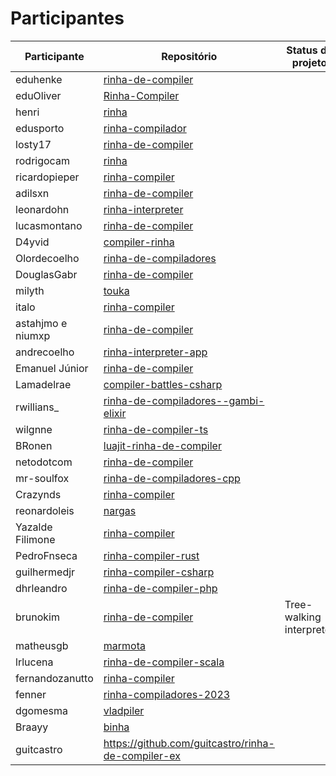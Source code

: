 # Participantes

| Participante | Repositório | Status do projeto | Redes sociais |
|---|---|---|---|
| eduhenke | [rinha-de-compiler](https://github.com/eduhenke/rinha-de-compiler) | | |
| eduOliver | [Rinha-Compiler](https://github.com/Edu0liver/Rinha-Compiler) | | |
| henri | [rinha](https://github.com/hnrbs/rinha) | | |
| edusporto | [rinha-compilador](https://github.com/edusporto/rinha-compilador) | | |
| losty17 | [rinha-de-compiler](https://github.com/Losty17/rinha-de-compiler) | | |
| rodrigocam | [rinha](https://github.com/rodrigocam/rinha) | | |
| ricardopieper | [rinha-compiler](https://github.com/ricardopieper/rinha-compiler) | | |
| adilsxn | [rinha-de-compiler](https://github.com/adilsxn/rinha-de-compiler) | | |
| leonardohn | [rinha-interpreter](https://github.com/leonardohn/rinha-interpreter) | | |
| lucasmontano | [rinha-de-compiler](https://github.com/lucasmontano/rinha-de-compiler) | | |
| D4yvid | [compiler-rinha](https://github.com/D4yvid/compiler-rinha) | | |
| Olordecoelho | [rinha-de-compiladores](https://github.com/olordecoelho/rinha-de-compiladores) | | |
| DouglasGabr | [rinha-de-compiler](https://github.com/DouglasGabr/rinha-de-compiler) | | |
| milyth | [touka](https://github.com/milyth/touka) | | |
| italo | [rinha-compiler](https://github.com/ZyllDev/rinha-compiler) | | |
| astahjmo e niumxp | [rinha-de-compiler](https://github.com/astahjmo/rinha-de-compiler) | | |
| andrecoelho | [rinha-interpreter-app](https://github.com/andrecoelhoa/rinha-interpreter-app) | | |
| Emanuel Júnior | [rinha-de-compiler](https://github.com/VetusScientia/rinha-de-compiler) | | |
| Lamadelrae | [compiler-battles-csharp](https://github.com/Lamadelrae/compiler-battles-csharp) | | |
| rwillians_ | [rinha-de-compiladores--gambi-elixir](https://github.com/rwillians/rinha-de-compiladores--gambi-elixir) | | |
| wilgnne | [rinha-de-compiler-ts](https://github.com/wilgnne/rinha-de-compiler-ts) | | |
| BRonen | [luajit-rinha-de-compiler](https://github.com/BRonen/luajit-rinha-de-compiler) | | |
| netodotcom | [rinha-de-compiler](https://github.com/netodotcom/rinha-de-compiler) | | |
| mr-soulfox | [rinha-de-compiladores-cpp](https://github.com/mr-soulfox/rinha-de-compiladores-cpp) | | |
| Crazynds | [rinha-compiler](https://github.com/crazynds/rinha-compiler) | | |
| reonardoleis | [nargas](https://github.com/reonardoleis/nargas) | | |
| Yazalde Filimone | [rinha-compiler](https://github.com/yazaldefilimonepinto/rinha-compiler) | | |
| PedroFnseca | [rinha-compiler-rust](https://github.com/PedroFnseca/rinha-compiler-rust) | | |
| guilhermedjr | [rinha-compiler-csharp](https://github.com/guilhermedjr/rinha-compiler-csharp) | | |
| dhrleandro | [rinha-de-compiler-php](https://github.com/dhrleandro/rinha-de-compiler-php) | | |
| brunokim | [rinha-de-compiler](https://github.com/brunokim/rinha-de-compiler) | Tree-walking interpreter | [Mastodon](https://mastodon.social/@bkim) |
| matheusgb | [marmota](https://github.com/matheusgb/marmota) | | |
| lrlucena | [rinha-de-compiler-scala](https://github.com/lrlucena/rinha-de-compiler-scala) | | |
| fernandozanutto | [rinha-compiler](https://github.com/fernandozanutto/rinha-compiler) | | |
| fenner | [rinha-compiladores-2023](https://github.com/alexandrofenner/rinha-compiladores-2023) | | |
| dgomesma | [vladpiler](https://github.com/dgomesma/vladpiler) | | |
| Braayy | [binha](https://github.com/Braayy/binha) | | |
| guitcastro | https://github.com/guitcastro/rinha-de-compiler-ex | | |